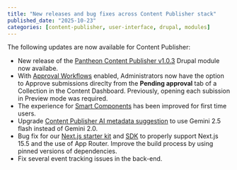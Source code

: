 ```yaml
---
title: "New releases and bug fixes across Content Publisher stack"
published_date: "2025-10-23"
categories: [content-publisher, user-interface, drupal, modules]
---
```

The following updates are now available for Content Publisher:

* New release of the [Pantheon Content Publisher v1.0.3](https://www.drupal.org/project/pantheon_content_publisher/releases/1.0.3) Drupal module now availabe.
* With [Approval Workflows](https://docs.content.pantheon.io/approval-workflows) enabled, Administrators now have the option to Approve submissions direclty from the **Pending approval** tab of a Collection in the Content Dashboard. Previously, opening each subission in Preview mode was required. 
* The experience for [Smart Components](https://docs.content.pantheon.io/components) has been improved for first time users. 
* Upgrade [Content Publisher AI metadata suggestion](https://docs.content.pantheon.io/metadata#h.mqduipr8a3w5) to use Gemini 2.5 flash instead of Gemini 2.0.
* Bug fix for our [Next.js starter kit](https://docs.content.pantheon.io/nextjs-tutorial) and [SDK](https://github.com/pantheon-systems/content-publisher-sdk) to properly support Next.js 15.5 and the use of App Router. Improve the build process by using pinned versions of dependencies.
* Fix several event tracking issues in the back-end.


